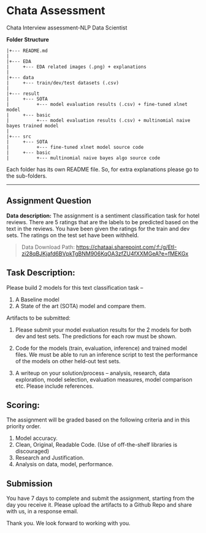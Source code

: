 # Chata Assessment
Chata Interview assessment-NLP Data Scientist


**Folder Structure**

    |+--- README.md
    |
    |+--- EDA
    |     +--- EDA related images (.png) + explanations 
    |
    |+--- data
    |     +--- train/dev/test datasets (.csv)
    |
    |+--- result
    |     +--- SOTA
    |          +--- model evaluation results (.csv) + fine-tuned xlnet model
    |     +--- basic
    |          +--- model evaluation results (.csv) + multinomial naive bayes trained model
    |
    |+--- src
    |     +--- SOTA
    |          +--- fine-tuned xlnet model source code
    |     +--- basic
    |          +--- multinomial naive bayes algo source code


Each folder has its own README file. So, for extra explanations please go to the sub-folders.


--------------------------------


## Assignment Question
**Data description:**
The assignment is a sentiment classification task for hotel reviews. There are 5 ratings that are the labels to be predicted based on the text in the reviews. You have been given the ratings for the train and dev sets. The ratings on the test set have been withheld. 

> Data Download Path: https://chataai.sharepoint.com/:f:/g/EtI-zi28qBJKjafd6BVpkTgBNM906KqOA3zfZU4fXXMGeA?e=fMEKGx 


## Task Description:
 Please build 2 models for this text classification task – 
1. A Baseline model  
2. A State of the art (SOTA) model and compare them.

Artifacts to be submitted:

1.	Please submit your model evaluation results for the 2 models for both dev and test sets.
The predictions for each row must be shown.

2.	Code for the models (train, evaluation, inference) and trained model files. We must be able to run an inference script to test the performance of the models on other held-out test sets.

3.	A writeup on your solution/process – analysis, research, data exploration, model selection, evaluation measures, model comparison etc. Please include references.

## Scoring:
The assignment will be graded based on the following criteria and in this priority order.
1.	Model accuracy.
2.	Clean, Original, Readable Code. (Use of off-the-shelf libraries is discouraged)
3.	Research and Justification.
4.	Analysis on data, model, performance.


## Submission
You have 7 days to complete and submit the assignment, starting from the day you receive it. Please upload the artifacts to a Github Repo and share with us, in a response email.


Thank you.
We look forward to working with you.

